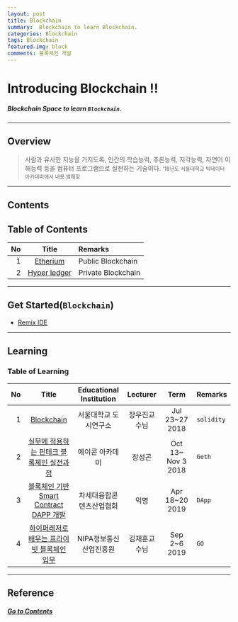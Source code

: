 ```yaml
---
layout: post
title: Blockchain
summary:  Blockchain to learn Blockchain. 
categories: Blockchain
tags: Blockchain
featured-img: block
comments: 블록체인 개발
---
```


# Introducing Blockchain !!

##### Blockchain Space to learn `Blockchain`.

---

## Overview

> 사람과 유사한 지능을 가지도록, 인간의 학습능력, 추론능력, 지각능력, 자연어 이해능력 등을 컴퓨터 프로그램으로 실현하는 기술이다.
> <small> '18년도 서울대학교 빅데이터 아카데미에서 내용 발췌함 </small>

---

## Contents

## Table of Contents

|No|Title|Remarks|
|-:|:-:|:--|
|1|[Etherium](/_pages/Blockchain/2018-07-24-Blockchain)|Public Blockchain|
|2|[Hyper ledger](/_pages/Blockchain/2019-09-02-NIPA-Hyperledger)|Private Blockchain|

---

## Get Started(`Blockchain`)

* [Remix IDE](https://remix.ethereum.org)

---

## Learning

### Table of Learning

|No|Title|Educational Institution|Lecturer|Term|Remarks|
|-:|:--:|:-:|:--:|:--:|:-|
|1|[Blockchain](/_pages/Blockchain/2018-07-24-Blockchain)|서울대학교 도시연구소|장우진교수님|Jul 23~27 2018|`solidity`|
|2|[실무에 적용하는 핀테크 블록체인 실전과정](/_pages/Blockchain/2018-11-03-AICON-Ethereum)|에이콘 아카데미|장성곤|Oct 13~ Nov 3 2018|`Geth`|
|3|[블록체인 기반 Smart Contract DAPP 개발](/_pages/Blockchain/2019-04-18-NCIA-Blockchain)|차세대융합콘텐츠산업협회|익명|Apr 18~20 2019|`DApp`|
|4|[하이퍼레저로 배우는 프라이빗 블록체인 입무](/_pages/Blockchain/2019-09-02-NIPA-Hyperledger)|NIPA정보통신산업진흥원|김재훈교수님|Sep 2~6 2019|`GO`|

---

## Reference

##### [Go to Contents](#contents)